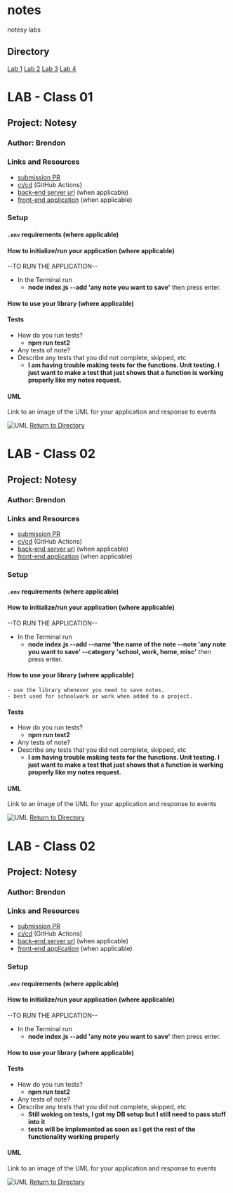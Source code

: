 # notes
notesy labs

## Directory
[Lab 1](#LAB---Class-01)
[Lab 2](#LAB---Class-02)
[Lab 3](#LAB---Class-03)
[Lab 4](#LAB---Class-04)

# LAB - Class 01

## Project: Notesy

### Author: Brendon

### Links and Resources

- [submission PR](https://github.com/brendon-401-advanced-javascript/notes/pull/2)
- [ci/cd](https://github.com/brendon-401-advanced-javascript/notes/actions) (GitHub Actions)
- [back-end server url](http://xyz.com) (when applicable)
- [front-end application](http://xyz.com) (when applicable)

### Setup

#### `.env` requirements (where applicable)


#### How to initialize/run your application (where applicable)

--TO RUN THE APPLICATION--
- In the Terminal run 
    - **node index.js --add 'any note you want to save'** then press enter.

#### How to use your library (where applicable)

#### Tests

- How do you run tests?
    - **npm run test2**
- Any tests of note?
- Describe any tests that you did not complete, skipped, etc
    - **I am having trouble making tests for the functions. Unit testing. I just want to make a test that just shows that a function is working properly like my notes request.**

#### UML

Link to an image of the UML for your application and response to events

![UML](./assets/img/notes.png)
[Return to Directory](##Directory)

# LAB - Class 02

## Project: Notesy

### Author: Brendon

### Links and Resources

- [submission PR](https://github.com/brendon-401-advanced-javascript/notes/pull/5)
- [ci/cd](https://github.com/brendon-401-advanced-javascript/notes/actions) (GitHub Actions)
- [back-end server url](http://xyz.com) (when applicable)
- [front-end application](http://xyz.com) (when applicable)

### Setup

#### `.env` requirements (where applicable)


#### How to initialize/run your application (where applicable)

--TO RUN THE APPLICATION--
- In the Terminal run 
    - **node index.js --add --name 'the name of the note --note 'any note you want to save' --category 'school, work, home, misc'** then press enter.

#### How to use your library (where applicable)

    - use the library whenever you need to save notes. 
    - best used for schoolwork or work when added to a project. 

#### Tests

- How do you run tests?
    - **npm run test2**
- Any tests of note?
- Describe any tests that you did not complete, skipped, etc
    - **I am having trouble making tests for the functions. Unit testing. I just want to make a test that just shows that a function is working properly like my notes request.**

#### UML

Link to an image of the UML for your application and response to events

![UML](./assets/img/notes.png)
[Return to Directory](##Directory)


# LAB - Class 02

## Project: Notesy

### Author: Brendon

### Links and Resources

- [submission PR](https://github.com/brendon-401-advanced-javascript/notes/pull/8)
- [ci/cd](https://github.com/brendon-401-advanced-javascript/notes/actions) (GitHub Actions)
- [back-end server url](http://xyz.com) (when applicable)
- [front-end application](http://xyz.com) (when applicable)

### Setup

#### `.env` requirements (where applicable)


#### How to initialize/run your application (where applicable)

--TO RUN THE APPLICATION--
- In the Terminal run 
    - **node index.js --add 'any note you want to save'** then press enter.

#### How to use your library (where applicable)

#### Tests

- How do you run tests?
    - **npm run test2**
- Any tests of note?
- Describe any tests that you did not complete, skipped, etc
    - **Still woking on tests, I got my DB setup but I still need to pass stuff into it**
    - **tests will be implemented as soon as I get the rest of the functionality working properly**

#### UML

Link to an image of the UML for your application and response to events

![UML](./assets/img/notes.png)
[Return to Directory](##Directory)